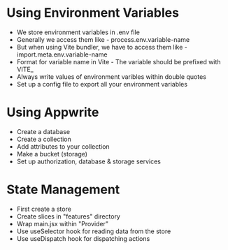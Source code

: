 # Using Environment Variables

* We store environment variables in .env file
* Generally we access them like - process.env.variable-name
* But when using Vite bundler, we have to access them like - import.meta.env.variable-name
* Format for variable name in Vite - The variable should be prefixed with VITE_
* Always write values of environment varibles within double quotes
* Set up a config file to export all your environment variables

# Using Appwrite

* Create a database
* Create a collection
* Add attributes to your collection
* Make a bucket (storage)
* Set up authorization, database & storage services

# State Management

* First create a store
* Create slices in "features" directory
* Wrap main.jsx within "Provider"
* Use useSelector hook for reading data from the store
* Use useDispatch hook for dispatching actions